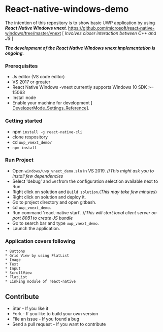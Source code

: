 # React-native-windows-demo
The intention of this repository is to show basic UWP application by using ***React Native Windows vnext***.
https://github.com/microsoft/react-native-windows/tree/master/vnext [ _Involves closer interaction between C++ and JS_ ]

***The development of the React Native Windows vnext implementation is ongoing.***

### Prerequisites
* Js editor (VS code editor)<br>
* VS 2017 or greater
* React Native Windows -vnext currently supports Windows 10 SDK >= 15063
* Install node
* Enable your machine for development [ [DeveloperMode_Settings_Reference](https://docs.microsoft.com/en-us/windows/uwp/get-started/enable-your-device-for-development)].


### Getting started
* npm `install -g react-native-cli`
* clone respository
* cd `uwp_vnext_demo/`
* `npm install`

### Run Project
*  Open `windows/uwp_vnext_demo.sln` in VS 2019. //_This might ask you to install few dependencies_
*  Select 'debug'  and `x64`from the configuration selection available next to Run.
*  Right click on solution and `Build solution`.(_This may take few minutes_)
*  Right click on solution and deploy it.
*  Go to project directory and open gitbash.
*  cd `uwp_vnext_demo`.
*  Run command 'react-native start'. //_This will start local client server on port 8081 to create JS bundle_
*  Go to search bar and type `uwp_vnext_demo`.
*  Launch the application.

### Application covers following 
    * Buttons
    * Grid View by using FlatList
    * Image 
    * Text
    * Input
    * ScrollView
    * FlatList
    * Linking module of react-native

## Contribute
   * Star - If you like it
   * Fork - If you like to build your own version
   * File an issue - If you found a bug   
   * Send a pull request - If you want to contribute
